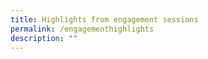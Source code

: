 ```yaml
---
title: Highlights from engagement sessions
permalink: /engagementhighlights
description: ""
---
```

